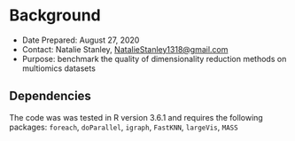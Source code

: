 # Background 

* Date Prepared: August 27, 2020
* Contact: Natalie Stanley, NatalieStanley1318@gmail.com
* Purpose: benchmark the quality of dimensionality reduction methods on multiomics datasets

## Dependencies 

The code was was tested in R version 3.6.1 and requires the following packages:
`foreach`, `doParallel`, `igraph`, `FastKNN`, `largeVis`, `MASS`

